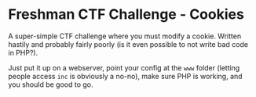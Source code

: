Freshman CTF Challenge - Cookies
================================

A super-simple CTF challenge where you must modify a cookie. Written hastily and probably fairly poorly (is it even possible to not write bad code in PHP?).

Just put it up on a webserver, point your config at the `www` folder (letting people access `inc` is obviously a no-no), make sure PHP is working, and you should be good to go.
